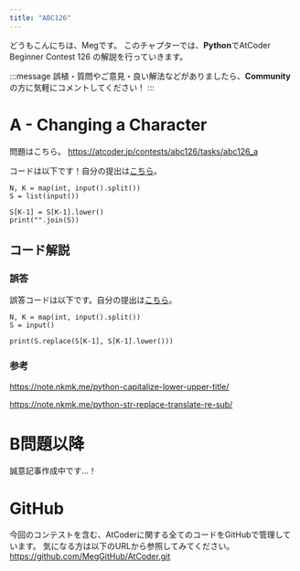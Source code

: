 ```yaml
---
title: "ABC126"
---
```


どうもこんにちは、Megです。
このチャプターでは、**Python**でAtCoder Beginner Contest 126 の解説を行っていきます。

:::message
誤植・質問やご意見・良い解法などがありましたら、**Community**の方に気軽にコメントしてください！
:::

# A - Changing a Character
問題はこちら。
https://atcoder.jp/contests/abc126/tasks/abc126_a

コードは以下です！自分の提出は[こちら](https://atcoder.jp/contests/abc126/submissions/27483607)。

```python: A.py
N, K = map(int, input().split())
S = list(input())

S[K-1] = S[K-1].lower()
print("".join(S))
```


## コード解説

### 誤答

誤答コードは以下です。自分の提出は[こちら](https://atcoder.jp/contests/abc126/submissions/27483528)。

```python: A_mistake.py
N, K = map(int, input().split())
S = input()

print(S.replace(S[K-1], S[K-1].lower()))
```



### 参考
https://note.nkmk.me/python-capitalize-lower-upper-title/

https://note.nkmk.me/python-str-replace-translate-re-sub/


# B問題以降
誠意記事作成中です…！



# GitHub
今回のコンテストを含む、AtCoderに関する全てのコードをGitHubで管理しています。
気になる方は以下のURLから参照してみてください。
https://github.com/MegGitHub/AtCoder.git